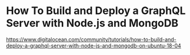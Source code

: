 # How To Build and Deploy a GraphQL Server with Node.js and MongoDB

https://www.digitalocean.com/community/tutorials/how-to-build-and-deploy-a-graphql-server-with-node-js-and-mongodb-on-ubuntu-18-04